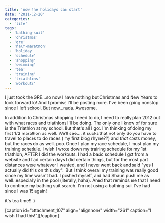 ```yaml
---
title: 'now the holidays can start'
date: '2011-12-20'
categories:
  - 'life'
tags:
  - 'bathing-suit'
  - 'christmas'
  - 'gre'
  - 'half-marathon'
  - 'holiday'
  - 'schedule'
  - 'shopping'
  - 'swimming'
  - 'tea'
  - 'training'
  - 'triathlons'
  - 'workouts'
---
```


I just took the GRE...so now I have nothing but Christmas and New Years to look forward to! And I promise I'll be posting more. I've been going nonstop since I left school. But now...nada. Awesome.

In addition to Christmas shopping I need to do, I need to really plan 2012 out with what races and triathlons I'll be doing. The only one I know of for sure is the Triathlon at my school. But that's all I got. I'm thinking of doing my first 1/2 marathon as well. We'll see.... it sucks that not only do you have to travel to places to do races ( my first blog rhyme??) and *that* costs money, but the races do as well. poo. Once I plan my race schedule, I must plan my training schedule. I wish I wrote down my training schedule for my 1st triathlon, AFTER I did the workouts. I had a basic schedule I got from a website and had certain days I did certain things, but for the most part distances were whatever I wanted, and I never went back and said "yes I actually did this on this day".  But I think overall my training was really good since my time wasn't bad. I pushed myself, and had Shaun push me as well..especially in the pool (literally, haha). Annd that reminds me that I need to continue my bathing suit search. I'm not using a bathing suit I've had since I was 15 again!

it's tea time!! :)

\[caption id="attachment_107" align="alignnone" width="261" caption="I wish I had this!"\]\[/caption\]
